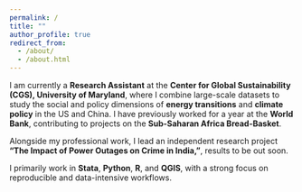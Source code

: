 ```yaml
---
permalink: /
title: ""
author_profile: true
redirect_from: 
  - /about/
  - /about.html
---
```


I am currently a **Research Assistant** at the **Center for Global Sustainability (CGS), University of Maryland**, where I combine large-scale datasets to study the social and policy dimensions of **energy transitions** and **climate policy** in the US and China. I have previously worked for a year at the **World Bank**, contributing to projects on the **Sub-Saharan Africa Bread-Basket**. 

Alongside my professional work, I lead an independent research project **“The Impact of Power Outages on Crime in India,”**, results to be out soon.

I primarily work in **Stata**, **Python**, **R**, and **QGIS**, with a strong focus on reproducible and data-intensive workflows.
 

